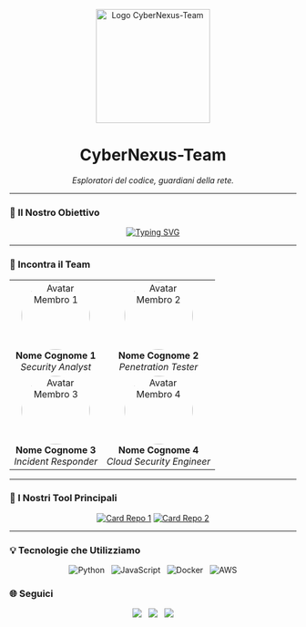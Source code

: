 <p align="center">
  <!-- SOSTITUISCI CON L'URL DEL TUO LOGO CARICATO SU GITHUB -->
  <img src="URL_DEL_TUO_LOGO_CYBERNEXUS" alt="Logo CyberNexus-Team" width="200"/>
</p>
<h1 align="center">CyberNexus-Team</h1>
<p align="center">
  <i>Esploratori del codice, guardiani della rete.</i>
</p>

---

### 🎯 Il Nostro Obiettivo

<!-- 
Questa è un'animazione SVG che simula la scrittura. 
Per modificare il testo, cambia il contenuto dopo `&lines=`. 
Usa ; per andare a capo e %20 per gli spazi.
È un modo d'impatto per presentare la vostra missione.
-->
<p align="center">
  <a href="https://git.io/typing-svg">
    <img src="https://readme-typing-svg.herokuapp.com?font=Fira+Code&size=20&pause=1000&color=39FF14¢er=true&width=600&lines=bash-4.2$ cat ./mission.txt;La+nostra+missione+è+rendere+il+cyberspazio+più+sicuro...;...attraverso+la+ricerca+e+la+condivisione+di+conoscenza.;Sviluppiamo+tool+open-source+per+la+community." alt="Typing SVG">
  </a>
</p>

---

### 👥 Incontra il Team

<!-- 
Questa tabella è il modo più pulito per presentare il team.
Sostituisci tutti i placeholder (URL_..., Nome, Ruolo, Descrizione).
Per gli avatar, usa il trucco delle "Issues" per caricare le immagini e ottenere l'URL.
-->
<table align="center" border="0" cellpadding="10" cellspacing="0">
  <tr align="center">
    <td>
      <img src="URL_AVATAR_MEMBRO_1" width="120" style="border-radius:50%;" alt="Avatar Membro 1"/>
      <br>
      <b>Nome Cognome 1</b>
      <br>
      <i>Security Analyst</i>
    </td>
    <td>
      <img src="URL_AVATAR_MEMBRO_2" width="120" style="border-radius:50%;" alt="Avatar Membro 2"/>
      <br>
      <b>Nome Cognome 2</b>
      <br>
      <i>Penetration Tester</i>
    </td>
  </tr>
  <tr align="center">
    <td>
      <img src="URL_AVATAR_MEMBRO_3" width="120" style="border-radius:50%;" alt="Avatar Membro 3"/>
      <br>
      <b>Nome Cognome 3</b>
      <br>
      <i>Incident Responder</i>
    </td>
    <td>
      <img src="URL_AVATAR_MEMBRO_4" width="120" style="border-radius:50%;" alt="Avatar Membro 4"/>
      <br>
      <b>Nome Cognome 4</b>
      <br>
      <i>Cloud Security Engineer</i>
    </td>
  </tr>
</table>

---

### 📂 I Nostri Tool Principali

<!-- 
Queste sono "card" dinamiche che mostrano i tuoi repository più importanti.
Sostituisci NOME_REPO_1 e NOME_REPO_2 con i nomi esatti dei tuoi repository.
Il tema "dracula" è perfetto per lo stile scuro.
-->
<p align="center">
  <a href="URL_AL_TUO_REPO_1"><img src="https://github-readme-stats.vercel.app/api/pin/?username=CyberNexus-Team&repo=NOME_REPO_1&theme=dracula&show_owner=true" alt="Card Repo 1"></a>
  <a href="URL_AL_TUO_REPO_2"><img src="https://github-readme-stats.vercel.app/api/pin/?username=CyberNexus-Team&repo=NOME_REPO_2&theme=dracula&show_owner=true" alt="Card Repo 2"></a>
</p>

---

### 💡 Tecnologie che Utilizziamo

<p align="center">
  <img src="https://img.shields.io/badge/Python-3776AB?style=for-the-badge&logo=python&logoColor=white" alt="Python"/>
   
  <img src="https://img.shields.io/badge/JavaScript-F7DF1E?style=for-the-badge&logo=javascript&logoColor=black" alt="JavaScript"/>
   
  <img src="https://img.shields.io/badge/Docker-2496ED?style=for-the-badge&logo=docker&logoColor=white" alt="Docker"/>
   
  <img src="https://img.shields.io/badge/Amazon_AWS-232F3E?style=for-the-badge&logo=amazon-aws&logoColor=white" alt="AWS"/>
</p>

### 🌐 Seguici

<p align="center">
  <a href="URL_LINKEDIN"><img src="https://img.shields.io/badge/LinkedIn-Profilo-blue?style=for-the-badge&logo=linkedin"></a>
   
  <a href="URL_TWITTER"><img src="https://img.shields.io/badge/Seguici_su_X-%23000000.svg?style=for-the-badge&logo=X"></a>
   
  <a href="URL_SITO_WEB"><img src="https://img.shields.io/badge/Sito_Web-Online-brightgreen?style=for-the-badge&logo=google-chrome&logoColor=white"></a>
</p>
